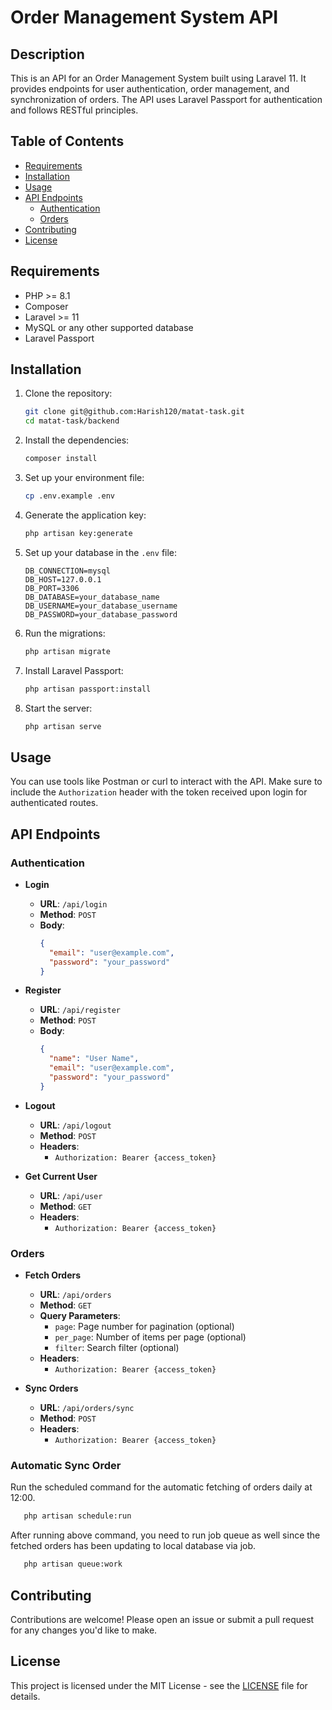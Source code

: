 # Order Management System API

## Description

This is an API for an Order Management System built using Laravel 11. It provides endpoints for user authentication, order management, and synchronization of orders. The API uses Laravel Passport for authentication and follows RESTful principles.

## Table of Contents

- [Requirements](#requirements)
- [Installation](#installation)
- [Usage](#usage)
- [API Endpoints](#api-endpoints)
    - [Authentication](#authentication)
    - [Orders](#orders)
- [Contributing](#contributing)
- [License](#license)

## Requirements

- PHP >= 8.1
- Composer
- Laravel >= 11
- MySQL or any other supported database
- Laravel Passport

## Installation

1. Clone the repository:

   ```bash
   git clone git@github.com:Harish120/matat-task.git
   cd matat-task/backend
   ```

2. Install the dependencies:

   ```bash
   composer install
   ```

3. Set up your environment file:

   ```bash
   cp .env.example .env
   ```

4. Generate the application key:

   ```bash
   php artisan key:generate
   ```

5. Set up your database in the `.env` file:

   ```
   DB_CONNECTION=mysql
   DB_HOST=127.0.0.1
   DB_PORT=3306
   DB_DATABASE=your_database_name
   DB_USERNAME=your_database_username
   DB_PASSWORD=your_database_password
   ```

6. Run the migrations:

   ```bash
   php artisan migrate
   ```

7. Install Laravel Passport:

   ```bash
   php artisan passport:install
   ```

8. Start the server:

   ```bash
   php artisan serve
   ```

## Usage

You can use tools like Postman or curl to interact with the API. Make sure to include the `Authorization` header with the token received upon login for authenticated routes.

## API Endpoints

### Authentication

- **Login**
    - **URL**: `/api/login`
    - **Method**: `POST`
    - **Body**:
      ```json
      {
        "email": "user@example.com",
        "password": "your_password"
      }
      ```

- **Register**
    - **URL**: `/api/register`
    - **Method**: `POST`
    - **Body**:
      ```json
      {
        "name": "User Name",
        "email": "user@example.com",
        "password": "your_password"
      }
      ```

- **Logout**
    - **URL**: `/api/logout`
    - **Method**: `POST`
    - **Headers**:
        - `Authorization: Bearer {access_token}`

- **Get Current User**
    - **URL**: `/api/user`
    - **Method**: `GET`
    - **Headers**:
        - `Authorization: Bearer {access_token}`

### Orders

- **Fetch Orders**
    - **URL**: `/api/orders`
    - **Method**: `GET`
    - **Query Parameters**:
        - `page`: Page number for pagination (optional)
        - `per_page`: Number of items per page (optional)
        - `filter`: Search filter (optional)
    - **Headers**:
        - `Authorization: Bearer {access_token}`

- **Sync Orders**
    - **URL**: `/api/orders/sync`
    - **Method**: `POST`
    - **Headers**:
        - `Authorization: Bearer {access_token}`

### Automatic Sync Order
Run the scheduled command for the automatic fetching of orders daily at 12:00.
```bash
   php artisan schedule:run
   ```
After running above command, you need to run job queue as well since the fetched orders has been updating to local database via job.
```bash
   php artisan queue:work
   ```

## Contributing

Contributions are welcome! Please open an issue or submit a pull request for any changes you'd like to make.

## License

This project is licensed under the MIT License - see the [LICENSE](LICENSE) file for details.
